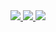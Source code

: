 <div align="center">
  <a href="https://docs.google.com/document/d/13IhxmCJMHPXKl4CLaC3zgwlpsDZ_UjniqAGAwLbeehs/edit?usp=sharing" alt="google docs resume">
    <img src="https://img.shields.io/badge/Google Resume-blue?style=for-the-badge&logo=google&logoColor=black">
  </a>
  <a href="https://debonair-coyote-6c5.notion.site/bbd08309732044b99f16323fe0aa2b72?pvs=4" alt="notion portfolio">
    <img src="https://img.shields.io/badge/Notion Portfolio-white?style=for-the-badge&logo=Notion&logoColor=black">
  </a>
  <a href="https://velog.io/@garamflow" alt="blog link">
    <img src="https://img.shields.io/badge/Velog blog-20C997?style=for-the-badge&logo=velog&logoColor=white"/>
  </a>
</div>
